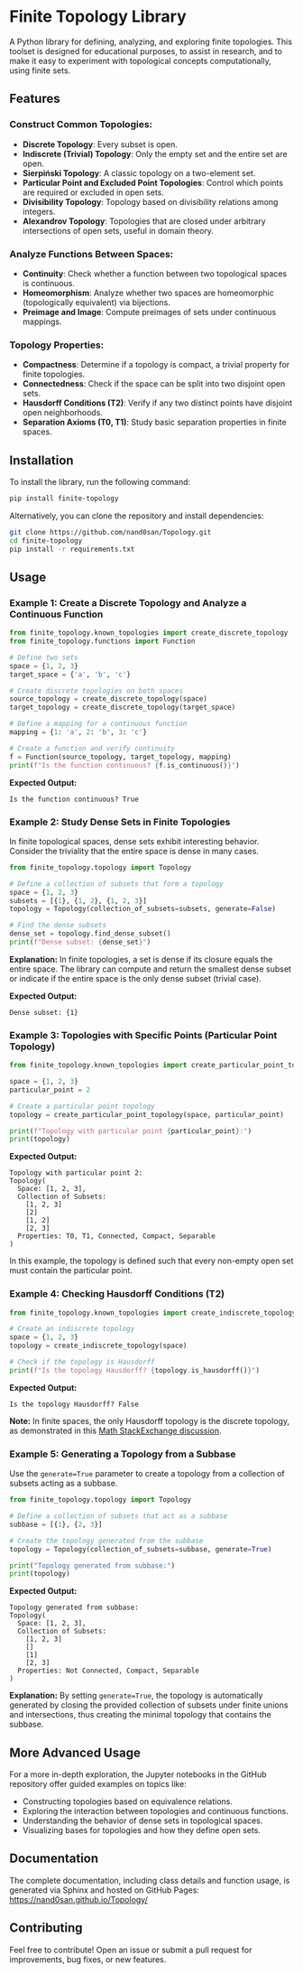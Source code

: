 # Finite Topology Library

A Python library for defining, analyzing, and exploring finite topologies. This toolset is designed for educational purposes, to assist in research, and to make it easy to experiment with topological concepts computationally, using finite sets.

## Features

### Construct Common Topologies:

- **Discrete Topology**: Every subset is open.
- **Indiscrete (Trivial) Topology**: Only the empty set and the entire set are open.
- **Sierpiński Topology**: A classic topology on a two-element set.
- **Particular Point and Excluded Point Topologies**: Control which points are required or excluded in open sets.
- **Divisibility Topology**: Topology based on divisibility relations among integers.
- **Alexandrov Topology**: Topologies that are closed under arbitrary intersections of open sets, useful in domain theory.

### Analyze Functions Between Spaces:

- **Continuity**: Check whether a function between two topological spaces is continuous.
- **Homeomorphism**: Analyze whether two spaces are homeomorphic (topologically equivalent) via bijections.
- **Preimage and Image**: Compute preimages of sets under continuous mappings.

### Topology Properties:

- **Compactness**: Determine if a topology is compact, a trivial property for finite topologies.
- **Connectedness**: Check if the space can be split into two disjoint open sets.
- **Hausdorff Conditions (T2)**: Verify if any two distinct points have disjoint open neighborhoods.
- **Separation Axioms (T0, T1)**: Study basic separation properties in finite spaces.

## Installation

To install the library, run the following command:

```bash
pip install finite-topology
```

Alternatively, you can clone the repository and install dependencies:

```bash
git clone https://github.com/nand0san/Topology.git
cd finite-topology
pip install -r requirements.txt
```

## Usage

### Example 1: Create a Discrete Topology and Analyze a Continuous Function

```python
from finite_topology.known_topologies import create_discrete_topology
from finite_topology.functions import Function

# Define two sets
space = {1, 2, 3}
target_space = {'a', 'b', 'c'}

# Create discrete topologies on both spaces
source_topology = create_discrete_topology(space)
target_topology = create_discrete_topology(target_space)

# Define a mapping for a continuous function
mapping = {1: 'a', 2: 'b', 3: 'c'}

# Create a function and verify continuity
f = Function(source_topology, target_topology, mapping)
print(f"Is the function continuous? {f.is_continuous()}")
```

**Expected Output:**
```
Is the function continuous? True
```

### Example 2: Study Dense Sets in Finite Topologies

In finite topological spaces, dense sets exhibit interesting behavior. Consider the triviality that the entire space is dense in many cases.

```python
from finite_topology.topology import Topology

# Define a collection of subsets that form a topology
space = {1, 2, 3}
subsets = [{1}, {1, 2}, {1, 2, 3}]
topology = Topology(collection_of_subsets=subsets, generate=False)

# Find the dense subsets
dense_set = topology.find_dense_subset()
print(f"Dense subset: {dense_set}")
```

**Explanation:**
In finite topologies, a set is dense if its closure equals the entire space. The library can compute and return the smallest dense subset or indicate if the entire space is the only dense subset (trivial case).

**Expected Output:**
```
Dense subset: {1}
```

### Example 3: Topologies with Specific Points (Particular Point Topology)

```python
from finite_topology.known_topologies import create_particular_point_topology

space = {1, 2, 3}
particular_point = 2

# Create a particular point topology
topology = create_particular_point_topology(space, particular_point)

print(f"Topology with particular point {particular_point}:")
print(topology)
```

**Expected Output:**
```
Topology with particular point 2:
Topology(
  Space: [1, 2, 3],
  Collection of Subsets:
    [1, 2, 3]
    [2]
    [1, 2]
    [2, 3]
  Properties: T0, T1, Connected, Compact, Separable
)
```

In this example, the topology is defined such that every non-empty open set must contain the particular point.

### Example 4: Checking Hausdorff Conditions (T2)

```python
from finite_topology.known_topologies import create_indiscrete_topology

# Create an indiscrete topology
space = {1, 2, 3}
topology = create_indiscrete_topology(space)

# Check if the topology is Hausdorff
print(f"Is the topology Hausdorff? {topology.is_hausdorff()}")
```

**Expected Output:**
```
Is the topology Hausdorff? False
```

**Note:** In finite spaces, the only Hausdorff topology is the discrete topology, as demonstrated in this [Math StackExchange discussion](https://math.stackexchange.com/questions/21241/finite-hausdorff-topological-spaces).

### Example 5: Generating a Topology from a Subbase

Use the `generate=True` parameter to create a topology from a collection of subsets acting as a subbase.

```python
from finite_topology.topology import Topology

# Define a collection of subsets that act as a subbase
subbase = [{1}, {2, 3}]

# Create the topology generated from the subbase
topology = Topology(collection_of_subsets=subbase, generate=True)

print("Topology generated from subbase:")
print(topology)
```

**Expected Output:**
```
Topology generated from subbase:
Topology(
  Space: [1, 2, 3],
  Collection of Subsets:
    [1, 2, 3]
    []
    [1]
    [2, 3]
  Properties: Not Connected, Compact, Separable
)
```

**Explanation:**
By setting `generate=True`, the topology is automatically generated by closing the provided collection of subsets under finite unions and intersections, thus creating the minimal topology that contains the subbase.

## More Advanced Usage

For a more in-depth exploration, the Jupyter notebooks in the GitHub repository offer guided examples on topics like:

- Constructing topologies based on equivalence relations.
- Exploring the interaction between topologies and continuous functions.
- Understanding the behavior of dense sets in topological spaces.
- Visualizing bases for topologies and how they define open sets.

## Documentation

The complete documentation, including class details and function usage, is generated via Sphinx and hosted on GitHub Pages: https://nand0san.github.io/Topology/

## Contributing

Feel free to contribute! Open an issue or submit a pull request for improvements, bug fixes, or new features.

